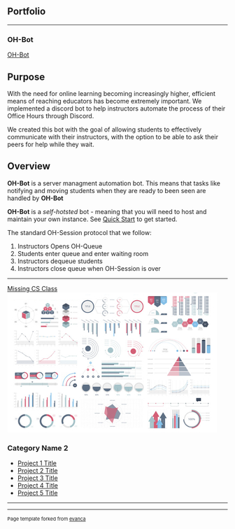 ## Portfolio

---

### OH-Bot 

[OH-Bot](https://github.com/ECS-OH-Bot/OH-Bot)
<!-- <img src="images/OH-Bot.png"/> -->

Purpose
-------

With the need for online learning becoming increasingly higher,
efficient means of reaching educators has become extremely important. We
implemented a discord bot to help instructors automate the process of
their Office Hours through Discord.

We created this bot with the goal of allowing students to effectively
communicate with their instructors, with the option to be able to ask
their peers for help while they wait.

Overview
--------

**OH-Bot** is a server managment automation bot. This means that tasks
like notifying and moving students when they are ready to been seen are
handled by **OH-Bot**

**OH-Bot** is a *self-hotsted* bot - meaning that you will need to host
and maintain your own instance. See [Quick Start](#quickstart) to get
started.

The standard OH-Session protocol that we follow: 
1. Instructors Opens OH-Queue 
2. Students enter queue and enter waiting room 
3. Instructors dequeue students 
4. Instructors close queue when OH-Session is over
   
--------

[Missing CS Class](https://gitlab.com/missing-cs-quarter-ucd/lecture-slides)
<img src="images/dummy_thumbnail.jpg?raw=true"/>



### Category Name 2

- [Project 1 Title](http://example.com/)
- [Project 2 Title](http://example.com/)
- [Project 3 Title](http://example.com/)
- [Project 4 Title](http://example.com/)
- [Project 5 Title](http://example.com/)

---




---
<p style="font-size:11px">Page template forked from <a href="https://github.com/evanca/quick-portfolio">evanca</a></p>
<!-- Remove above link if you don't want to attibute -->

